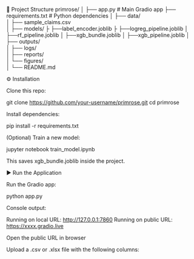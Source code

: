 📂 Project Structure
primrose/
│
├── app.py                     # Main Gradio app
├── requirements.txt           # Python dependencies
│
├── data/                      
│   ├── sample_claims.csv      
│
├── models/
├   ├──label_encoder.joblib
├   ├──logreg_pipeline.joblib
│   ├──rf_pipeline.joblib
│   ├──xgb_bundle.joblib
│   ├──xgb_pipeline.joblib
│
├── outputs/                   
│   ├── logs/                  
│   ├── reports/               
│   └── figures/               
│
└── README.md                  

⚙️ Installation

Clone this repo:

git clone https://github.com/your-username/primrose.git
cd primrose


Install dependencies:

pip install -r requirements.txt


(Optional) Train a new model:

jupyter notebook train_model.ipynb


This saves xgb_bundle.joblib inside the project.

▶️ Run the Application

Run the Gradio app:

python app.py


Console output:

Running on local URL: http://127.0.0.1:7860
Running on public URL: https://xxxx.gradio.live


Open the public URL in browser

Upload a .csv or .xlsx file with the following columns:
